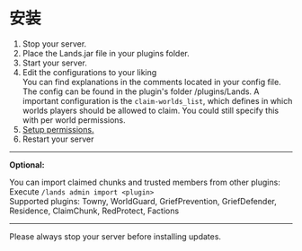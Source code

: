 # 安装

1. Stop your server.
2. Place the Lands.jar file in your plugins folder.
3. Start your server.
4. Edit the configurations to your liking\
   You can find explanations in the comments located in your config file.\
   The config can be found in the plugin's folder /plugins/Lands. A important configuration is the `claim-worlds_list`, which defines in which worlds players should be allowed to claim. You could still specify this with per world permissions.
5. [Setup permissions.](https://github.com/Angeschossen/Lands/wiki/Recommended-Permission-Setup)
6. Restart your server

***

**Optional:**

You can import claimed chunks and trusted members from other plugins:\
Execute `/lands admin import <plugin>`\
Supported plugins: Towny, WorldGuard, GriefPrevention, GriefDefender, Residence, ClaimChunk, RedProtect, Factions

***

Please always stop your server before installing updates.

